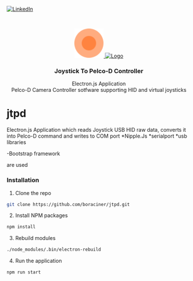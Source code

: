 [linkedin-shield]: https://img.shields.io/badge/-LinkedIn-black.svg?style=flat-square&logo=linkedin&colorB=555
[linkedin-url]: https://linkedin.com/in/boraciner
[![LinkedIn][linkedin-shield]][linkedin-url]



<!-- PROJECT LOGO -->
<br />
<p align="center">
  <a href="https://https://github.com/boraciner/jtpd">
    <img src="assets/icon.png" alt="Logo" width="80" height="80">
    <img src="https://miro.medium.com/max/972/1*O6KluMvEBZ1cBL3EPo4tig.png" alt="Logo" width="30" height="30">
  </a>

  <h3 align="center">Joystick To Pelco-D Controller</h3>

  <p align="center">
    Electron.js Application 
    <br />
   Pelco-D Camera Controller sotfware supporting HID and virtual joysticks
  </p>
</p>



# jtpd
Electron.js Application which reads Joystick USB HID raw data, converts it into Pelco-D command and writes to COM port
*Nipple.Js
*serialport
*usb
libraries

-Bootstrap 
framework

are used

### Installation


1. Clone the repo
```sh
git clone https://github.com/boraciner/jtpd.git
```
2. Install NPM packages
```sh
npm install
```
3. Rebuild modules
```sh
./node_modules/.bin/electron-rebuild
```
4. Run the application
```sh
npm run start
```

